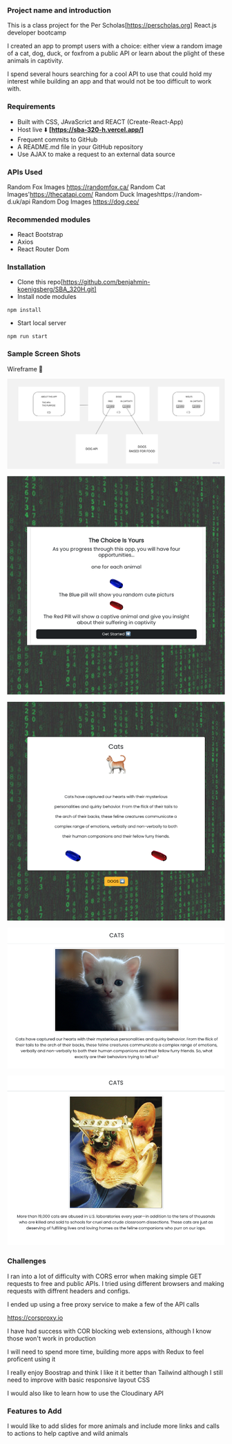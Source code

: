 <!-- @format -->

### Project name and introduction

This is a class project for the Per Scholas[https://perscholas.org] React.js developer bootcamp

I created an app to prompt users with a choice: either view a random image of a cat, dog, duck, or foxfrom a public API or learn about the plight of these animals in captivity.

I spend several hours searching for a cool API to use that could hold my interest while building an app and that would not be too difficult to work with.

### Requirements

- Built with CSS, JAvaScrict and REACT (Create-React-App)
- Host live ⬇️
 **[https://sba-320-h.vercel.app/]**
- Frequent commits to GitHub
- A README.md file in your GitHub repository
- Use AJAX to make a request to an external data source

### APIs Used

Random Fox Images https://randomfox.ca/
Random Cat Images'https://thecatapi.com/
Random Duck Imageshttps://random-d.uk/api
Random Dog Images https://dog.ceo/

### Recommended modules

- React Bootstrap
- Axios
- React Router Dom

### Installation

- Clone this repo[https://github.com/benjahmin-koenigsberg/SBA_320H.git]
- Install node modules

```
npm install
```

- Start local server

```
npm run start
```

### Sample Screen Shots

Wireframe 🔽

![Alt text](src/images/screen_shots/wire_frame.jpeg)


![Alt text](<src/images/screen_shots/Screen Shot 2023-11-30 at 2.51.12 PM.png>)

![Alt text](<src/images/screen_shots/Screen Shot 2023-11-30 at 2.51.20 PM.png>)

![Alt text](<src/images/screen_shots/Screen Shot 2023-11-30 at 2.51.32 PM.png>)

![Alt text](<src/images/screen_shots/Screen Shot 2023-11-30 at 2.51.42 PM.png>)

### Challenges

I ran into a lot of difficulty with CORS error when making simple GET requests to free and public APIs. I tried using different browsers and making requests with diffrent headers and configs.

I ended up using a free proxy service to make a few of the API calls

https://corsproxy.io

I have had success with COR blocking web extensions, although I know those won't work in production

I will need to spend more time, building more apps with Redux to feel proficent using it

I really enjoy Boostrap and think I like it it better than Tailwind although I still need to improve with basic responsive layout CSS

I would also like to learn how to use the Cloudinary API

### Features to Add

I would like to add slides for more animals and include more links and calls to actions to help captive and wild animals
